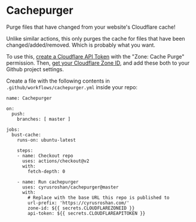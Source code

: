 # Cachepurger
Purge files that have changed from your website's Cloudflare cache!

Unlike similar actions, this only purges the cache for files that have been changed/added/removed. Which is probably what you want.

To use this, [create a Cloudflare API Token](https://support.cloudflare.com/hc/en-us/articles/200167836-Managing-API-Tokens-and-Keys#12345680) with the "Zone: Cache Purge" permission. Then, [get your Cloudflare Zone ID](https://community.cloudflare.com/t/how-to-find-cloudflare-zone-id-to-configure-it-with-wp-rocket/83131), and add these both to your Github project settings.

Create a file with the following contents in `.github/workflows/cachepurger.yml` inside your repo:

```
name: Cachepurger

on:
  push:
    branches: [ master ]

jobs:
  bust-cache:
    runs-on: ubuntu-latest

    steps:
    - name: Checkout repo
      uses: actions/checkout@v2
      with:
        fetch-depth: 0

    - name: Run cachepurger
      uses: cyrusroshan/cachepurger@master
      with:
        # Replace with the base URL this repo is published to
        url-prefix: 'https://cyrusroshan.com/'
        zone-id: ${{ secrets.CLOUDFLAREZONEID }}
        api-token: ${{ secrets.CLOUDFLAREAPITOKEN }}
```